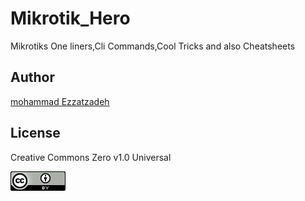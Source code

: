 # Mikrotik_Hero
Mikrotiks One liners,Cli Commands,Cool Tricks and also Cheatsheets














## Author
[mohammad Ezzatzadeh](https://github.com/pakoti)

## License

Creative Commons Zero v1.0 Universal

<img src=88x31.png>

